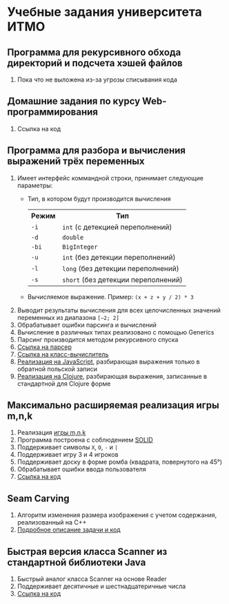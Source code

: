 # Учебные задания университета ИТМО
## Программа для рекурсивного обхода директорий и подсчета хэшей файлов
  1. Пока что не выложена из-за угрозы списывания кода
## Домашние задания по курсу Web-программирования
  1. Ссылка на код
## Программа для разбора и вычисления выражений трёх переменных
1. Имеет интерфейс коммандной строки, принимает следующие параметры:<br>
    * Тип, в котором будут производится вычисления
    
        <table> <tbody> <tr> <th>Режим</th> <th>Тип</th> </tr><tr> <td><code>-i</code></td><td><code>int</code> (с детекцией переполнений)</td></tr><tr> <td><code>-d</code> </td><td><code>double</code></td></tr><tr> <td><code>-bi</code></td><td><code>BigInteger</code></td></tr><tr> <td><code>-u</code></td><td><code>int</code> (без детекции переполнений)</td></tr><tr> <td><code>-l</code></td><td><code>long</code> (без детекции переполнений)</td></tr><tr> <td><code>-s</code></td><td><code>short</code> (без детекции переполнений)</td></tr></tbody></table>
    * Вычисляемое выражение. Пример: `(x + z + y / 2) * 3`
2. Выводит результаты вычисления для всех целочисленных значений переменных из диапазона `[−2; 2]`
3. Обрабатывает ошибки парсинга и вычислений
4. Вычисление в различных типах реализовано с помощью Generics
5. Парсинг производится методом рекурсивного спуска
6. [Ссылка на парсер](https://github.com/bfrolikov/ITMO-prog/blob/master/prog-paradigms/expression/generic/parser/ExpressionParser.java)
7. [Ссылка на класс-вычислитель](https://github.com/bfrolikov/ITMO-prog/blob/master/prog-paradigms/expression/generic/GenericTabulator.java)
8. [Реализация на JavaScript](https://github.com/bfrolikov/ITMO-prog/blob/master/prog-paradigms/javascript/objectExpression.js), разбирающая выражения только в обратной польской записи
9. [Реализация на Clojure](https://github.com/bfrolikov/ITMO-prog/blob/master/prog-paradigms/clojure/expression.clj), разбирающая выражения, записанные в стандартной для Clojure форме
## Максимально расширяемая реализация игры m,n,k
1. Реализация [игры m,n,k](https://en.wikipedia.org/wiki/M,n,k-game)
2. Программа построена с соблюдением [SOLID](https://ru.wikipedia.org/wiki/SOLID_(%D0%BE%D0%B1%D1%8A%D0%B5%D0%BA%D1%82%D0%BD%D0%BE-%D0%BE%D1%80%D0%B8%D0%B5%D0%BD%D1%82%D0%B8%D1%80%D0%BE%D0%B2%D0%B0%D0%BD%D0%BD%D0%BE%D0%B5_%D0%BF%D1%80%D0%BE%D0%B3%D1%80%D0%B0%D0%BC%D0%BC%D0%B8%D1%80%D0%BE%D0%B2%D0%B0%D0%BD%D0%B8%D0%B5))
3. Поддерживает символы `X`, `O`, `-` и `|`
4. Поддерживает игру 3 и 4 игроков
5. Поддерживает доску в форме ромба (квадрата, повернутого на 45°)
6. Обрабатывает ошибки ввода пользователя
7. [Ссылка на код](https://github.com/bfrolikov/ITMO-prog/tree/master/prog-intro/game)
## Seam Carving
1. Aлгоритм изменения размера изображения с учетом содержания, реализованный на C++
2. [Подробное описание задачи и код](https://github.com/bfrolikov/ITMO-prog/tree/master/cpp/seam-carving)
## Быстрая версия класса Scanner из стандартной библиотеки Java
1. Быстрый аналог класса Scanner на основе Reader
2. Поддерживает десятичные и шестнадцатеричные числа
3. [Ссылка на код](https://github.com/bfrolikov/ITMO-prog/blob/master/prog-intro/FastScanner.java)
